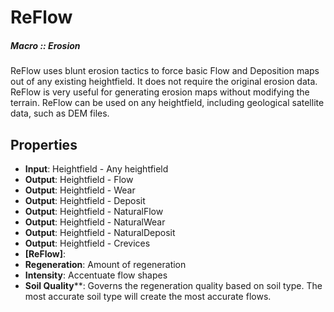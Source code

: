 # ReFlow

##### Macro :: Erosion

ReFlow uses blunt erosion tactics to force basic Flow and Deposition maps out of any existing heightfield. It does not require the original erosion data. ReFlow is very useful for generating erosion maps without modifying the terrain. ReFlow can be used on any heightfield, including geological satellite data, such as DEM files.

## Properties
- **Input**: Heightfield - Any heightfield
- **Output**: Heightfield - Flow
- **Output**: Heightfield - Wear
- **Output**: Heightfield - Deposit
- **Output**: Heightfield - NaturalFlow
- **Output**: Heightfield - NaturalWear
- **Output**: Heightfield - NaturalDeposit
- **Output**: Heightfield - Crevices
- **[ReFlow]**: 
- **Regeneration**: Amount of regeneration
- **Intensity**: Accentuate flow shapes
- **Soil Quality****: Governs the regeneration quality based on soil type. The most accurate soil type will create the most accurate flows.




